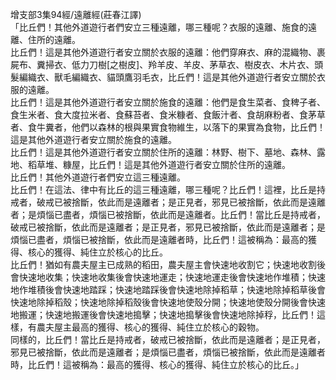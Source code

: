 增支部3集94經/遠離經(莊春江譯)  
「比丘們！其他外道遊行者們安立三種遠離，哪三種呢？衣服的遠離、施食的遠離、住所的遠離。  
比丘們！這是其他外道遊行者安立關於衣服的遠離：他們穿麻衣、麻的混織物、裹屍布、糞掃衣、低力刀樹[之樹皮]、羚羊皮、羊皮、茅草衣、樹皮衣、木片衣、頭髮編織衣、獸毛編織衣、貓頭鷹羽毛衣，比丘們！這是其他外道遊行者安立關於衣服的遠離。  
比丘們！這是其他外道遊行者安立關於施食的遠離：他們是食生菜者、食稗子者、食生米者、食大度拉米者、食蘇苔者、食米糠者、食飯汁者、食胡麻粉者、食茅草者、食牛糞者，他們以森林的根與果實食物維生，以落下的果實為食物，比丘們！這是其他外道遊行者安立關於施食的遠離。  
比丘們！這是其他外道遊行者安立關於住所的遠離：林野、樹下、墓地、森林、露地、稻草堆、糠屋，比丘們！這是其他外道遊行者安立關於住所的遠離。  
比丘們！其他外道遊行者們安立這三種遠離。  
比丘們！在這法、律中有比丘的這三種遠離，哪三種呢？比丘們！這裡，比丘是持戒者，破戒已被捨斷，依此而是遠離者；是正見者，邪見已被捨斷，依此而是遠離者；是煩惱已盡者，煩惱已被捨斷，依此而是遠離者。比丘們！當比丘是持戒者，破戒已被捨斷，依此而是遠離者；是正見者，邪見已被捨斷，依此而是遠離者；是煩惱已盡者，煩惱已被捨斷，依此而是遠離者時，比丘們！這被稱為：最高的獲得、核心的獲得、純住立於核心的比丘。  
比丘們！猶如有農夫屋主已成熟的稻田，農夫屋主會快速地收割它；快速地收割後會快速地收集；快速地收集後會快速地運走；快速地運走後會快速地作堆積；快速地作堆積後會快速地踏踩；快速地踏踩後會快速地除掉稻草；快速地除掉稻草後會快速地除掉稻殼；快速地除掉稻殼後會快速地使殼分開；快速地使殼分開後會快速地搬運；快速地搬運後會快速地搗擊；快速地搗擊後會快速地除掉稃，比丘們！這樣，有農夫屋主最高的獲得、核心的獲得、純住立於核心的穀物。  
同樣的，比丘們！當比丘是持戒者，破戒已被捨斷，依此而是遠離者；是正見者，邪見已被捨斷，依此而是遠離者；是煩惱已盡者，煩惱已被捨斷，依此而是遠離者時，比丘們！這被稱為：最高的獲得、核心的獲得、純住立於核心的比丘。」  
  
  
